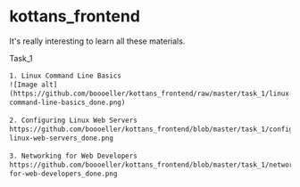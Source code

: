 # kottans_frontend

It's really interesting to learn all these materials.

Task_1
	
	1. Linux Command Line Basics
	![Image alt](https://github.com/boooeller/kottans_frontend/raw/master/task_1/linux-command-line-basics_done.png)
	
	2. Configuring Linux Web Servers
	https://github.com/boooeller/kottans_frontend/blob/master/task_1/configuring-linux-web-servers_done.png
	
	3. Networking for Web Developers
	https://github.com/boooeller/kottans_frontend/blob/master/task_1/networking-for-web-developers_done.png
